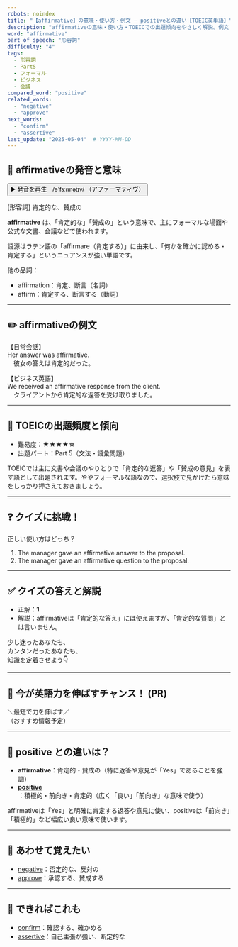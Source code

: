 ```yaml
---
robots: noindex
title: "【affirmative】の意味・使い方・例文 ― positiveとの違い【TOEIC英単語】"
description: "affirmativeの意味・使い方・TOEICでの出題傾向をやさしく解説。例文・クイズ付きでpositiveとの違いもわかりやすく学べます。"
word: "affirmative"
part_of_speech: "形容詞"
difficulty: "4"
tags:
  - 形容詞
  - Part5
  - フォーマル
  - ビジネス
  - 会議
compared_word: "positive"
related_words:
  - "negative"
  - "approve"
next_words:
  - "confirm"
  - "assertive"
last_update: "2025-05-04"  # YYYY-MM-DD
---
```


## 🔰 affirmativeの発音と意味

<button class="play-audio" onclick="playTTS('affirmative')">
  <span class="play-audio-main">
    ▶️ 発音を再生　/əˈfɜːrmətɪv/
  </span>
  <span class="play-audio-sub">
    （アファーマティヴ）
  </span>
</button>

[形容詞] 肯定的な、賛成の

**affirmative** は、「肯定的な」「賛成の」という意味で、主にフォーマルな場面や公式な文書、会議などで使われます。

語源はラテン語の「affirmare（肯定する）」に由来し、「何かを確かに認める・肯定する」というニュアンスが強い単語です。

他の品詞：  
- affirmation：肯定、断言（名詞）
- affirm：肯定する、断言する（動詞）

---

## ✏️ affirmativeの例文

【日常会話】  
Her answer was affirmative.  
　彼女の答えは肯定的だった。

【ビジネス英語】  
We received an affirmative response from the client.  
　クライアントから肯定的な返答を受け取りました。

---

## 🎯 TOEICの出題頻度と傾向

- 難易度：★★★★☆
- 出題パート：Part 5（文法・語彙問題）

TOEICでは主に文書や会議のやりとりで「肯定的な返答」や「賛成の意見」を表す語として出題されます。ややフォーマルな語なので、選択肢で見かけたら意味をしっかり押さえておきましょう。

---

## ❓ クイズに挑戦！

正しい使い方はどっち？

1. The manager gave an affirmative answer to the proposal.  
2. The manager gave an affirmative question to the proposal.

---

## ✅ クイズの答えと解説

- 正解：**1**
- 解説：affirmativeは「肯定的な答え」には使えますが、「肯定的な質問」とは言いません。

少し迷ったあなたも、  
カンタンだったあなたも、  
知識を定着させよう👇️

---

## 🚀 今が英語力を伸ばすチャンス！ (PR)

<div class="info-center">
＼最短で力を伸ばす／<br>  
（おすすめ情報予定）
</div>

---

## 🤔  positive との違いは？

- **affirmative**：肯定的・賛成の（特に返答や意見が「Yes」であることを強調）
- **[positive](/word/positive)**：積極的・前向き・肯定的（広く「良い」「前向き」な意味で使う）

affirmativeは「Yes」と明確に肯定する返答や意見に使い、positiveは「前向き」「積極的」など幅広い良い意味で使います。

---

## 🧩 あわせて覚えたい

- [negative](/word/negative)：否定的な、反対の
- [approve](/word/approve)：承認する、賛成する

---

## 📖 できればこれも

- [confirm](/word/confirm)：確認する、確かめる
- [assertive](/word/assertive)：自己主張が強い、断定的な

<!-- cvid: aid10_bid01 -->

